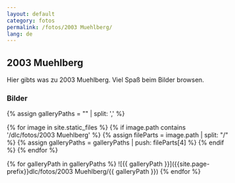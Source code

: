 ```yaml
---
layout: default
category: fotos
permalink: /fotos/2003 Muehlberg/
lang: de
---
```


## 2003 Muehlberg

Hier gibts was zu 2003 Muehlberg. Viel Spaß beim Bilder browsen.

### Bilder
{% assign galleryPaths = "" | split: ',' %}

{% for image in site.static_files %}
{% if image.path contains '/dlc/fotos/2003 Muehlberg' %}
        {% assign fileParts = image.path | split: "/" %}
        {% assign galleryPaths = galleryPaths | push: fileParts[4] %}
{% endif %}
{% endfor %}

{% for galleryPath in galleryPaths %}
![{{ galleryPath }}]({{site.page-prefix}}dlc/fotos/2003 Muehlberg/{{ galleryPath }})
{% endfor %}
